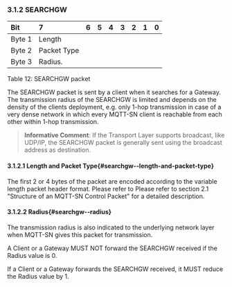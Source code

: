 <!-- transformation-note: left upstream numbering of headings for verification -->
### 3.1.2 SEARCHGW

<!-- transformation-note: no table col span in markdown, but we should specify bitfields better (than with layout tables) anyway --> 
| Bit    | 7            | 6  | 5  | 4  | 3  | 2  | 1  | 0  |
|:-------|:-------------|:---|:---|:---|:---|:---|:---|:---|
| Byte 1 | Length       |    |    |    |    |    |    |    |
| Byte 2 | Packet Type  |    |    |    |    |    |    |    |
| Byte 3 | Radius.      |    |    |    |    |    |    |    |

Table 12: SEARCHGW packet
<!-- transformation-note: above upstream table number will be replaced by auto-numbering later. -->

The SEARCHGW packet is sent by a client when it searches for a Gateway.
The transmission radius of the SEARCHGW is limited and depends on the density of the clients deployment,
e.g. only 1-hop transmission in case of a very dense network in which every MQTT-SN client is reachable from each other within 1-hop transmission.

> **Informative Comment**:
> If the Transport Layer supports broadcast, like UDP/IP, the SEARCHGW packet is generally sent using the broadcast address as destination.

<!-- transformation-note: left upstream numbering of headings for verification -->
#### 3.1.2.1 Length and Packet Type{#searchgw--length-and-packet-type}

The first 2 or 4 bytes of the packet are encoded according to the variable length packet header format. Please refer to
Please refer to section 2.1 "Structure of an MQTT-SN Control Packet" for a detailed description.
<!-- transformation-note: the above section ref upstream 1.8.2 was obviously wrong and should point to section 2.1 "Structure of an MQTT-SN Control Packet". -->

<!-- transformation-note: left upstream numbering of headings for verification -->
#### 3.1.2.2 Radius{#searchgw--radius}

The transmission radius is also indicated to the underlying network layer when MQTT-SN gives this packet for transmission.

A Client or a Gateway MUST NOT forward the SEARCHGW received if the Radius value is 0.

If a Client or a Gateway forwards the SEARCHGW received, it MUST reduce the Radius value by 1.
